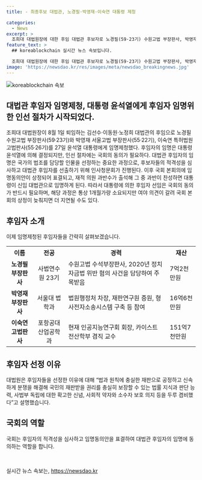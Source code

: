 ```yaml
---
title: - 최종후보 대법관, 노경필·박영재·이숙연 대통령 제청

categories:
  - News
excerpt: >
  조희대 대법원장에 대한 후임 대법관 후보자로 노경필(59·23기) 수원고법 부장판사, 박영재(55·22기) 서울고법 부장판사, 이숙연(55·26기) 특허법원 고법판사가 윤석열 대통령에게 임명을 제청했다. 대법원은 후임 대법관 후보자들을 법률 지식과 판단 능력, 사법부 독립에 대한 확고한 신념, 사회적 약자와 소수자 보호 의지 등을 갖추고 있다고 설명했다. 후보자들의 경력과 재산 상태도 소개됐는데, 대법관 임명을 위해서는 국회의 동의가 필요하며, 본회의 상정 후 과반수 이상의 찬성이 필요하다.
feature_text: >
  ## koreablockchain 실시간 뉴스 속보입니다.

  조희대 대법원장에 대한 후임 대법관 후보자로 노경필(59·23기) 수원고법 부장판사, 박영재(55·22기) 서울고법 부장판사, 이숙연(55·26기) 특허법원 고법판사가 윤석열 대통령에게 임명을 제청했다. 대법원은 후임 대법관 후보자들을 법률 지식과 판단 능력, 사법부 독립에 대한 확고한 신념, 사회적 약자와 소수자 보호 의지 등을 갖추고 있다고 설명했다. 후보자들의 경력과 재산 상태도 소개됐는데, 대법관 임명을 위해서는 국회의 동의가 필요하며, 본회의 상정 후 과반수 이상의 찬성이 필요하다.
image: 'https://newsdao.kr/res/images/meta/newsdao_breakingnews.jpg'
---
```


<p><img src="https://newsdao.kr/res/images/meta/newsdao_breakingnews.jpg" alt="koreablockchain 속보" /></p>

<h2>대법관 후임자 임명제청, 대통령 윤석열에게 후임자 임명위한 인선 절차가 시작되었다.</h2>

<p data-ke-size="size16">조희대 대법원장이 8월 1일 퇴임하는 김선수·이동원·노정희 대법관의 후임으로 노경필 수원고법 부장판사(59·23기)와 박영재 서울고법 부장판사(55·22기), 이숙연 특허법원 고법판사(55·26기)를 27일 윤석열 대통령에게 임명제청했다. 후임자의 임명은 대통령 윤석열에 의해 결정되지만, 인선 절차에는 국회의 동의가 필요하다. 대법관 후임자의 임명은 국가의 법조를 담당할 인물을 선정하는 중요한 과정으로, 후보자들의 적격성을 심사하고 대법관 후임자를 선출하기 위해 인사청문회가 진행된다. 이후 국회 본회의에 임명동의안이 상정되어 표결되고, 재적 의원 과반수가 출석해 그 중 과반이 찬성하면 대통령이 신임 대법관으로 임명하게 된다. 따라서 대통령에 의한 후임자 선임은 국회의 동의가 반드시 필요하며, 해당 과정은 통상 1개월가량 소요되지만 여야 의견이 갈려 국회 본회의 상정이 늦춰지면 더 지연될 수도 있다.</p>

<h2>후임자 소개</h2>

<p data-ke-size="size16">이제 임명제청된 후임자들을 간략히 살펴보겠습니다.</p>

<table>
  <tr>
    <th>이름</th>
    <th>전공</th>
    <th>경력</th>
    <th>재산</th>
  </tr>
  <tr>
    <td style="text-align: center;"><b>노경필 부장판사</b></td>
    <td style="text-align: center;">사법연수원 23기</td>
    <td>수원고법 수석부장판사, 2020년 정치자금법 위반 혐의 사건을 담당하여 주목받음</td>
    <td>7억2천만원</td>
  </tr>
  <tr>
    <td style="text-align: center;"><b>박영재 부장판사</b></td>
    <td style="text-align: center;">서울대 법학과</td>
    <td>법원행정처 차장, 재판연구원 증원, 형사전자소송시스템 구축 등 참여</td>
    <td>16억6천만원</td>
  </tr>
  <tr>
    <td style="text-align: center;"><b>이숙연 고법판사</b></td>
    <td style="text-align: center;">포항공대 산업공학과</td>
    <td>현재 인공지능연구회 회장, 카이스트 전산학부 겸직 교수</td>
    <td>151억7천만원</td>
  </tr>
</table>

<h2>후임자 선정 이유</h2>

<p data-ke-size="size16">대법원은 후임자들을 선정한 이유에 대해 “법과 원칙에 충실한 재판으로 공정하고 신속하게 분쟁을 해결해 국민의 재판받을 권리를 충실히 보장할 수 있는 법률 지식과 판단 능력, 사법부 독립에 대한 확고한 신념, 사회적 약자와 소수자 보호 의지 등을 두루 겸비했다”고 설명했습니다.</p>

<h2>국회의 역할</h2>

<p data-ke-size="size16">국회는 후임자의 적격성을 심사하고 임명동의안을 표결하여 대법관 후임자의 임명에 동의하는 역할을 합니다.</p>

<p data-ke-size="size16">&nbsp;</p>
실시간 뉴스 속보는, <a href="https://newsdao.kr" rel="dofollow">https://newsdao.kr</a>


